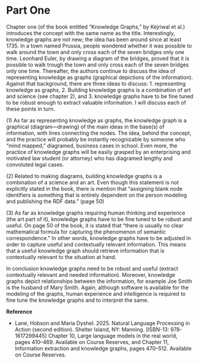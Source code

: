 # Part One

Chapter one (of the book entitled “Knowledge Graphs,” by Kejriwal et al.) introduces the concept with the same name as the title. Interestingly, knowledge graphs are not new; the idea has been around since at least 1735. In a town named Prussia, people wondered whether it was possible to walk around the town and only cross each of the seven bridges only one time. Leonhard Euler, by drawing a diagram of the bridges, proved that it is possible to walk trough the town and only cross each of the seven bridges only one time. Thereafter, the authors continue to discuss the idea of representing knowledge as graphs (graphical depictions of the information). Against that background, there are three ideas to discuss: 1. representing knowledge as graphs, 2. Building knowledge graphs is a combination of art and science (see chapter 2), and 3. knowledge graphs have to be fine tuned to be robust enough to extract valuable information. I will discuss each of these points in turn.

(1)	As far as representing knowledge as graphs, the knowledge graph is a graphical (diagram—drawing) of the main ideas in the base(s) of information, with lines connecting the nodes. The idea, behind the concept, and the practice will probably be instantly recognizable by someone who “mind mapped,” diagramed, business cases in school. Even more, the practice of knowledge graphs will be easily grasped by an enterprising and motivated law student (or attorney) who has diagramed lengthy and convoluted legal cases. 

(2) Related to making diagrams, building knowledge graphs is a combination of a science and an art. Even though this statement is not explicitly stated in the book, there is mention that “assigning blank node identifiers is something that is entirely dependent on the person modeling and publishing the RDF data.” (page 50)

(3) As far as knowledge graphs requiring human thinking and experience (the art part of it), knowledge graphs have to be fine tuned to be robust and useful. On page 50 of the book, it is stated that “there is usually no clear mathematical formula for capturing the phenomenon of semantic correspondence.” In other words, knowledge graphs have to be adjusted in order to capture useful and contextually relevant information. This means that a useful knowledge graph should retrieve information that is contextually relevant to the situation at hand.

In conclusion knowledge graphs need to be robust and useful (extract contextually relevant and needed information). Moreover, knowledge graphs depict relationships between the information, for example Joe Smith is the husband of Mary Smith. Again, although software is available for the modeling of the graphs, human experience and intelligence is required to fine tune the knowledge graphs and to interpret the same. 

**Reference**

* Lane, Hobson and Maria Dyshel. 2025. Natural Language Processing in Action (second edition). Shelter Island, NY: Manning. [ISBN-13: 978-1617299445] Chapter 10, Large language models in the real world, pages 410–469. Available on Course Reserves, and Chapter 11, Information extraction and knowledge graphs, pages 470–512. Available on Course Reserves.
